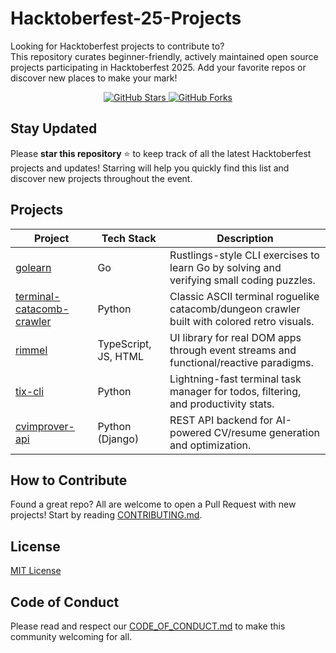 # Hacktoberfest-25-Projects

Looking for Hacktoberfest projects to contribute to?  
This repository curates beginner-friendly, actively maintained open source projects participating in Hacktoberfest 2025. Add your favorite repos or discover new places to make your mark!


<div align="center">
  <a href="https://github.com/MasterAffan/Hacktoberfest-25-Projects/stargazers">
    <img src="https://img.shields.io/github/stars/MasterAffan/Hacktoberfest-25-Projects?style=social" alt="GitHub Stars">
  </a>
  <a href="https://github.com/MasterAffan/Hacktoberfest-25-Projects/forks">
    <img src="https://img.shields.io/github/forks/MasterAffan/Hacktoberfest-25-Projects?style=social" alt="GitHub Forks">
  </a>
</div>


## Stay Updated

Please **star this repository** ⭐️  to keep track of all the latest Hacktoberfest projects and updates! Starring will help you quickly find this list and discover new projects throughout the event.



## Projects

| Project                                                                                           | Tech Stack         | Description                                                                                 |
|---------------------------------------------------------------------------------------------------|--------------------|---------------------------------------------------------------------------------------------|
| [golearn](https://github.com/zhravan/golearn)                                                     | Go                 | Rustlings-style CLI exercises to learn Go by solving and verifying small coding puzzles.     |
| [terminal-catacomb-crawler](https://github.com/CatacombCrawler/terminal-catacomb-crawler)         | Python             | Classic ASCII terminal roguelike catacomb/dungeon crawler built with colored retro visuals.  |
| [rimmel](https://github.com/reactivehtml/rimmel)                                                  | TypeScript, JS, HTML| UI library for real DOM apps through event streams and functional/reactive paradigms.        |
| [tix-cli](https://github.com/TheDevOpsBlueprint/tix-cli)                                          | Python             | Lightning-fast terminal task manager for todos, filtering, and productivity stats.           |
| [cvimprover-api](https://github.com/CVImprover/cvimprover-api)                                    | Python (Django)    | REST API backend for AI-powered CV/resume generation and optimization.                       |


## How to Contribute

Found a great repo? All are welcome to open a Pull Request with new projects! Start by reading [CONTRIBUTING.md](CONTRIBUTING.md).


## License

[MIT License](LICENSE)


## Code of Conduct

Please read and respect our [CODE_OF_CONDUCT.md](CODE_OF_CONDUCT.md) to make this community welcoming for all.
